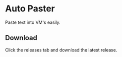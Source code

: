 # Auto Paster


Paste text into VM's easily.



## Download

Click the releases tab and download the latest release.